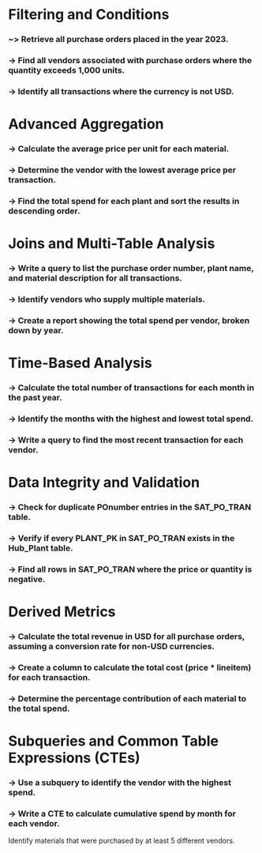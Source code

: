 # Filtering and Conditions
### ~> Retrieve all purchase orders placed in the year 2023.
### -> Find all vendors associated with purchase orders where the quantity exceeds 1,000 units.
### -> Identify all transactions where the currency is not USD.

# Advanced Aggregation
### -> Calculate the average price per unit for each material.
### -> Determine the vendor with the lowest average price per transaction.
### -> Find the total spend for each plant and sort the results in descending order.

# Joins and Multi-Table Analysis
### -> Write a query to list the purchase order number, plant name, and material description for all transactions.
### -> Identify vendors who supply multiple materials.
### -> Create a report showing the total spend per vendor, broken down by year.

# Time-Based Analysis
### -> Calculate the total number of transactions for each month in the past year.
### -> Identify the months with the highest and lowest total spend.
### -> Write a query to find the most recent transaction for each vendor.

# Data Integrity and Validation
### -> Check for duplicate POnumber entries in the SAT_PO_TRAN table.
### -> Verify if every PLANT_PK in SAT_PO_TRAN exists in the Hub_Plant table.
### -> Find all rows in SAT_PO_TRAN where the price or quantity is negative.

# Derived Metrics
### -> Calculate the total revenue in USD for all purchase orders, assuming a conversion rate for non-USD currencies.
### -> Create a column to calculate the total cost (price * lineitem) for each transaction.
### -> Determine the percentage contribution of each material to the total spend.

# Subqueries and Common Table Expressions (CTEs)
### -> Use a subquery to identify the vendor with the highest spend.
### -> Write a CTE to calculate cumulative spend by month for each vendor.
Identify materials that were purchased by at least 5 different vendors.
